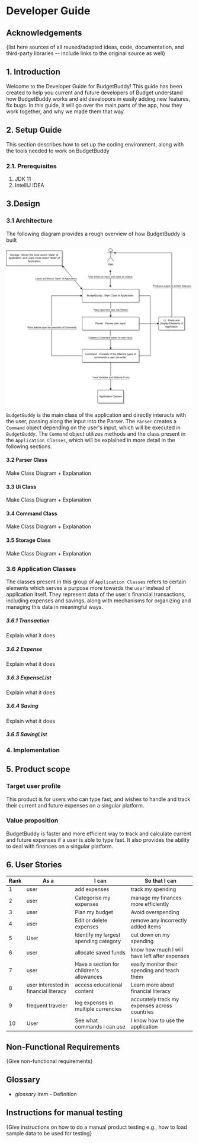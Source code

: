 # Developer Guide

## Acknowledgements

{list here sources of all reused/adapted ideas, code, documentation, and third-party libraries -- include links to the original source as well}

## 1. Introduction
Welcome to the Developer Guide for BudgetBuddy! This guide has been created to help you current and future 
developers of Budget understand how BudgetBuddy works and aid developors in easily adding new features, 
fix bugs. In this guide, it will go over the main parts of the app, how they work together, 
and why we made them that way.

## 2. Setup Guide
This section describes how to set up the coding environment, along with the tools needed to work on BudgetBuddy

### 2.1. Prerequisites
1. JDK 11
2. IntelliJ IDEA

## 3.Design

### 3.1 Architecture
The following diagram provides a rough overview of how BudgetBuddy is built

![Diagram of overview of BudgetBuddy](diagrams/Introduction.jpg)

`BudgetBuddy` is the main class of the application and directly interacts with the user, passing along the input
into the Parser. The `Parser` creates a `Command` object depending on the user's input, which will be executed in
`BudgetBuddy`. The `Command` object utilizes methods and the class present in the `Application Classes`, which will 
be explained in more detail in the following sections.

#### 3.2 Parser Class
Make Class Diagram + Explanation

#### 3.3 Ui Class
Make Class Diagram + Explanation

#### 3.4 Command Class
Make Class Diagram + Explanation

#### 3.5 Storage Class
Make Class Diagram + Explanation

### 3.6 Application Classes
The classes present in this group of `Application Classes` refers to certain elements which serves a purpose more
towards the `user` instead of application itself. They represent data of the user's financial transactions,
including expenses and savings, along with mechanisms for organizing and managing this data in meaningful ways.

##### 3.6.1 Transaction
Explain what it does

##### 3.6.2 Expense
Explain what it does

##### 3.6.3 ExpenseList
Explain what it does

##### 3.6.4 Saving
Explain what it does

##### 3.6.5 SavingList

### 4. Implementation

## 5. Product scope

### Target user profile
This product is for users who can type fast, and wishes to handle and track their current and future
expenses on a singular platform.

### Value proposition
BudgetBuddy is faster and more efficient way to track and calculate current and future expenses if a user is able to
type fast. It also provides the ability to deal with finances on a singular platform.

## 6. User Stories

| Rank | As a                          | I can                                     | So that I can                                 |
|------|-------------------------------|-------------------------------------------|-----------------------------------------------|
| 1    | user                          | add expenses                              | track my spending                             |
| 2    | user                          | Categorise my expenses                    | manage my finances more efficiently           |
| 3    | user                          | Plan my budget                            | Avoid overspending                            |
| 4    | user                          | Edit or delete expenses                   | remove any incorrectly added items            |
| 5    | User                          | Identify my largest spending category     | cut down on my spending                       |
| 6    | user                          | allocate saved funds                      | know how much I will have left after expenses |
| 7    | user                          | Have a section for children's allowances  | easily monitor their spending and teach them  |
| 8    | user interested in financial literacy | access educational content                | Learn more about financial literacy           |
| 9    | frequent traveler             | log expenses in multiple currencies       | accurately track my expenses across countries |
| 10   | User                          | See what commands i can use               | I know how to use the application             |

## Non-Functional Requirements

{Give non-functional requirements}

## Glossary

* *glossary item* - Definition

## Instructions for manual testing

{Give instructions on how to do a manual product testing e.g., how to load sample data to be used for testing}
